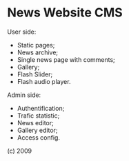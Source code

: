 # News Website CMS

User side:
* Static pages;
* News archive;
* Single news page with comments;
* Gallery;
* Flash Slider;
* Flash audio player.

Admin side:
* Authentification;
* Trafic statistic;
* News editor;
* Gallery editor;
* Access config.


(с) 2009

